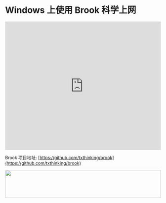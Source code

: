# Windows 上使用 Brook 科学上网
<iframe width="100%" height="415" src="https://www.youtube.com/embed/p-qVTwVIepU" frameborder="0" allow="autoplay; encrypted-media" allowfullscreen></iframe>

Brook 项目地址: [https://github.com/txthinking/brook](https://github.com/txthinking/brook)<br>

<a href="https://www.vultr.com/?ref=8371895-6G"><img src="https://www.vultr.com/media/banner_1.png" width="100%" height="90"></a>